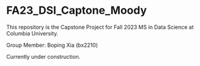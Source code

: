 # FA23_DSI_Captone_Moody

This repository is the Capstone Project for Fall 2023 MS in Data Science at Columbia University.

Group Member:
Boping Xia (bx2210)

Currently under construction.
